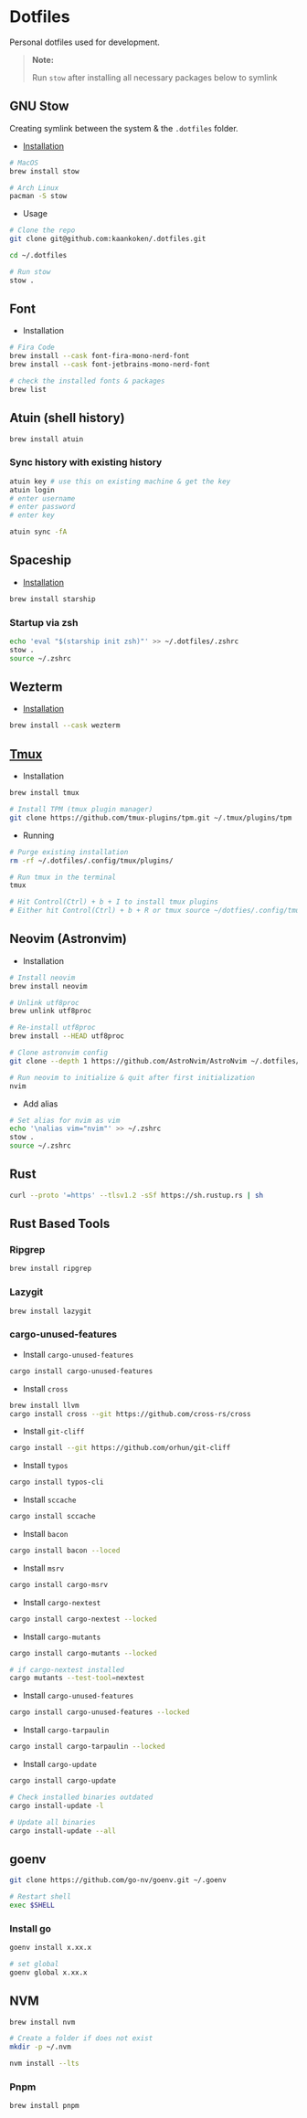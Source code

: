 # Dotfiles

Personal dotfiles used for development.

> **Note:**
>
> Run `stow` after installing all necessary packages below to symlink

## GNU Stow

Creating symlink between the system & the `.dotfiles` folder.

- [Installation](https://github.com/aspiers/stow)

```bash
# MacOS
brew install stow

# Arch Linux
pacman -S stow
```

- Usage

```bash
# Clone the repo
git clone git@github.com:kaankoken/.dotfiles.git

cd ~/.dotfiles

# Run stow
stow .
```

## Font

- Installation

```bash
# Fira Code
brew install --cask font-fira-mono-nerd-font
brew install --cask font-jetbrains-mono-nerd-font

# check the installed fonts & packages
brew list
```

## Atuin (shell history)

```bash
brew install atuin
```

### Sync history with existing history

```bash
atuin key # use this on existing machine & get the key
atuin login
# enter username
# enter password
# enter key

atuin sync -fA
```

## Spaceship

- [Installation](https://spaceship-prompt.sh/getting-started/)

```bash
brew install starship
```

### Startup via zsh

```bash
echo 'eval "$(starship init zsh)"' >> ~/.dotfiles/.zshrc
stow .
source ~/.zshrc
```

## Wezterm

- [Installation](https://wezfurlong.org/wezterm/install/macos.html)

```bash
brew install --cask wezterm
```

## [Tmux](https://github.com/tmux/tmux/wiki)

- Installation

```bash
brew install tmux

# Install TPM (tmux plugin manager)
git clone https://github.com/tmux-plugins/tpm.git ~/.tmux/plugins/tpm
```

- Running

```bash
# Purge existing installation
rm -rf ~/.dotfiles/.config/tmux/plugins/

# Run tmux in the terminal
tmux

# Hit Control(Ctrl) + b + I to install tmux plugins
# Either hit Control(Ctrl) + b + R or tmux source ~/dotfies/.config/tmux/tmux.config
```

## Neovim (Astronvim)

- Installation

```bash
# Install neovim
brew install neovim

# Unlink utf8proc
brew unlink utf8proc

# Re-install utf8proc
brew install --HEAD utf8proc

# Clone astronvim config
git clone --depth 1 https://github.com/AstroNvim/AstroNvim ~/.dotfiles/.config/nvim

# Run neovim to initialize & quit after first initialization
nvim
```

- Add alias

```bash
# Set alias for nvim as vim
echo '\nalias vim="nvim"' >> ~/.zshrc
stow .
source ~/.zshrc
```

## Rust

```bash
curl --proto '=https' --tlsv1.2 -sSf https://sh.rustup.rs | sh
```

## Rust Based Tools

### Ripgrep

```bash
brew install ripgrep
```

### Lazygit

```bash
brew install lazygit
```

### cargo-unused-features
- Install `cargo-unused-features`

```bash
cargo install cargo-unused-features
```

- Install `cross`

```bash
brew install llvm
cargo install cross --git https://github.com/cross-rs/cross
```

- Install `git-cliff`

```bash
cargo install --git https://github.com/orhun/git-cliff
```

- Install `typos`

```bash
cargo install typos-cli
```

- Install `sccache`

```bash
cargo install sccache
```

- Install `bacon`

```bash
cargo install bacon --loced
```

- Install `msrv`

```bash
cargo install cargo-msrv
```

- Install `cargo-nextest`

```bash
cargo install cargo-nextest --locked
```

- Install `cargo-mutants`

```bash
cargo install cargo-mutants --locked

# if cargo-nextest installed
cargo mutants --test-tool=nextest
```

- Install `cargo-unused-features`

```bash
cargo install cargo-unused-features --locked
```

- Install `cargo-tarpaulin`

```bash
cargo install cargo-tarpaulin --locked
```

- Install `cargo-update`

```bash
cargo install cargo-update

# Check installed binaries outdated
cargo install-update -l

# Update all binaries
cargo install-update --all
```

## goenv

```bash
git clone https://github.com/go-nv/goenv.git ~/.goenv

# Restart shell
exec $SHELL
```

### Install go

```bash
goenv install x.xx.x

# set global
goenv global x.xx.x
```

## NVM

```bash
brew install nvm

# Create a folder if does not exist
mkdir -p ~/.nvm

nvm install --lts
```

### Pnpm

```bash
brew install pnpm
```
